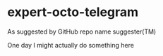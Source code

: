# expert-octo-telegram
As suggested by GitHub repo name suggester(TM)

One day I might actually do something here
